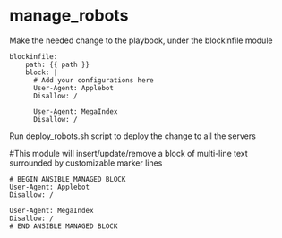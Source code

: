 # manage_robots


Make the needed change to the playbook, under the blockinfile module

```
blockinfile:
    path: {{ path }}
    block: |
      # Add your configurations here 
      User-Agent: Applebot
      Disallow: /

      User-Agent: MegaIndex
      Disallow: /

```

Run deploy_robots.sh script to deploy the change to all the servers

#This module will insert/update/remove a block of multi-line text surrounded by customizable marker lines

```
# BEGIN ANSIBLE MANAGED BLOCK
User-Agent: Applebot
Disallow: /

User-Agent: MegaIndex
Disallow: /
# END ANSIBLE MANAGED BLOCK
```



